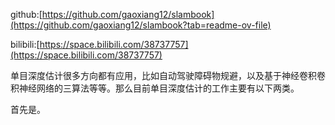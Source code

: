 github:[https://github.com/gaoxiang12/slambook](https://github.com/gaoxiang12/slambook?tab=readme-ov-file)

bilibili:[https://space.bilibili.com/38737757](https://space.bilibili.com/38737757)

单目深度估计很多方向都有应用，比如自动驾驶障碍物规避，以及基于神经卷积卷积神经网络的三算法等等。那么目前单目深度估计的工作主要有以下两类。

首先是。
